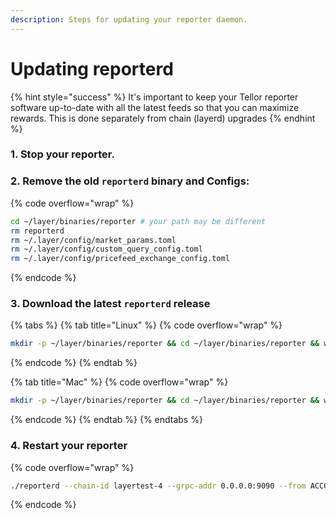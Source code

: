 ```yaml
---
description: Steps for updating your reporter daemon.
---
```


# Updating reporterd

{% hint style="success" %}
It's important to keep your Tellor reporter software up-to-date with all the latest feeds so that you can maximize rewards. This is done separately from chain (layerd) upgrades
{% endhint %}

### 1. Stop your reporter.

### 2. Remove the old `reporterd` binary and Configs:

{% code overflow="wrap" %}
```sh
cd ~/layer/binaries/reporter # your path may be different
rm reporterd
rm ~/.layer/config/market_params.toml
rm ~/.layer/config/custom_query_config.toml
rm ~/.layer/config/pricefeed_exchange_config.toml
```
{% endcode %}

### 3. Download the latest `reporterd` release

{% tabs %}
{% tab title="Linux" %}
{% code overflow="wrap" %}
```sh
mkdir -p ~/layer/binaries/reporter && cd ~/layer/binaries/reporter && wget https://github.com/tellor-io/layer/releases/download/reporterd%2Fv0.0.5/reporterd_Linux_x86_64.tar.gz && tar -xvzf reporterd_Linux_x86_64.tar.gz
```
{% endcode %}
{% endtab %}

{% tab title="Mac" %}
{% code overflow="wrap" %}
```sh
mkdir -p ~/layer/binaries/reporter && cd ~/layer/binaries/reporter && wget https://github.com/tellor-io/layer/releases/download/reporterd%2Fv0.0.5/reporterd_Darwin_arm64.tar.gz && tar -xvzf reporterd_Darwin_arm64.tar.gz
```
{% endcode %}
{% endtab %}
{% endtabs %}

### 4. Restart your reporter

{% code overflow="wrap" %}
```sh
./reporterd --chain-id layertest-4 --grpc-addr 0.0.0.0:9090 --from ACCOUNT_NAME --home ~/.layer --keyring-backend test --node tcp://0.0.0.0:26657
```
{% endcode %}
